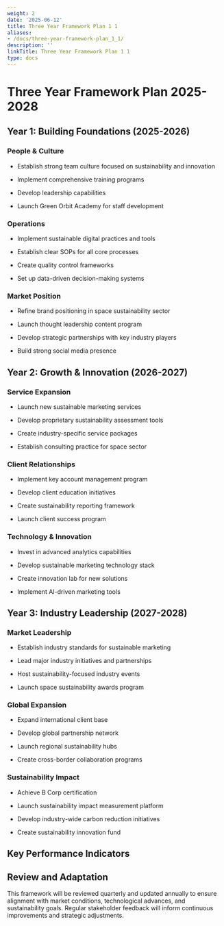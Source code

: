 ```yaml
---
weight: 2
date: '2025-06-12'
title: Three Year Framework Plan 1 1
aliases:
- /docs/three-year-framework-plan_1_1/
description: ''
linkTitle: Three Year Framework Plan 1 1
type: docs
---
```


# Three Year Framework Plan 2025-2028

## Year 1: Building Foundations (2025-2026)

### People & Culture

- Establish strong team culture focused on sustainability and innovation

- Implement comprehensive training programs

- Develop leadership capabilities

- Launch Green Orbit Academy for staff development

### Operations

- Implement sustainable digital practices and tools

- Establish clear SOPs for all core processes

- Create quality control frameworks

- Set up data-driven decision-making systems

### Market Position

- Refine brand positioning in space sustainability sector

- Launch thought leadership content program

- Develop strategic partnerships with key industry players

- Build strong social media presence

## Year 2: Growth & Innovation (2026-2027)

### Service Expansion

- Launch new sustainable marketing services

- Develop proprietary sustainability assessment tools

- Create industry-specific service packages

- Establish consulting practice for space sector

### Client Relationships

- Implement key account management program

- Develop client education initiatives

- Create sustainability reporting framework

- Launch client success program

### Technology & Innovation

- Invest in advanced analytics capabilities

- Develop sustainable marketing technology stack

- Create innovation lab for new solutions

- Implement AI-driven marketing tools

## Year 3: Industry Leadership (2027-2028)

### Market Leadership

- Establish industry standards for sustainable marketing

- Lead major industry initiatives and partnerships

- Host sustainability-focused industry events

- Launch space sustainability awards program

### Global Expansion

- Expand international client base

- Develop global partnership network

- Launch regional sustainability hubs

- Create cross-border collaboration programs

### Sustainability Impact

- Achieve B Corp certification

- Launch sustainability impact measurement platform

- Develop industry-wide carbon reduction initiatives

- Create sustainability innovation fund

## Key Performance Indicators

<!-- Unsupported block type: table -->

## Review and Adaptation

This framework will be reviewed quarterly and updated annually to ensure alignment with market conditions, technological advances, and sustainability goals. Regular stakeholder feedback will inform continuous improvements and strategic adjustments.
